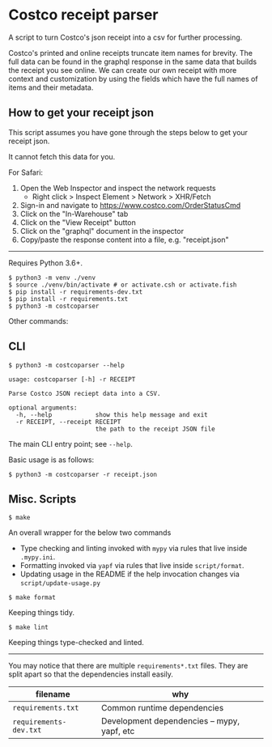 # Costco receipt parser

A script to turn Costco's json receipt into a csv for further processing.

Costco's printed and online receipts truncate item names for brevity. The full data can be found in the graphql response in the same data that builds the receipt you see online. We can create our own receipt with more context and customization by using the fields which have the full names of items and their metadata.

## How to get your receipt json

This script assumes you have gone through the steps below to get your receipt json.

It cannot fetch this data for you.

For Safari:

1. Open the Web Inspector and inspect the network requests
   - Right click > Inspect Element > Network > XHR/Fetch
2. Sign-in and navigate to https://www.costco.com/OrderStatusCmd
3. Click on the "In-Warehouse" tab
4. Click on the "View Receipt" button
5. Click on the "graphql" document in the inspector
6. Copy/paste the response content into a file, e.g. "receipt.json"

---

Requires Python 3.6+.

```shell script
$ python3 -m venv ./venv
$ source ./venv/bin/activate # or activate.csh or activate.fish
$ pip install -r requirements-dev.txt
$ pip install -r requirements.txt
$ python3 -m costcoparser
```

Other commands:

## CLI

```shell script
$ python3 -m costcoparser --help
```

<!--- START USAGE -->
```shell script
usage: costcoparser [-h] -r RECEIPT

Parse Costco JSON reciept data into a CSV.

optional arguments:
  -h, --help            show this help message and exit
  -r RECEIPT, --receipt RECEIPT
                        the path to the receipt JSON file
```
<!--- END USAGE -->

The main CLI entry point; see `--help`.

Basic usage is as follows:

```shell script
$ python3 -m costcoparser -r receipt.json
```

## Misc. Scripts

```shell script
$ make
```

An overall wrapper for the below two commands
* Type checking and linting invoked with `mypy` via rules that live inside `.mypy.ini`.
* Formatting invoked via `yapf` via rules that live inside `script/format`.
* Updating usage in the README if the help invocation changes via `script/update-usage.py`

```shell script
$ make format
```

Keeping things tidy.

```shell script
$ make lint
```

Keeping things type-checked and linted.

---

You may notice that there are multiple `requirements*.txt` files. They are split apart so that the dependencies install easily.

| filename                  | why                                          |
| ------------------------- | -------------------------------------------- |
| `requirements.txt`        | Common runtime dependencies                  |
| `requirements-dev.txt`    | Development dependencies – mypy, yapf, etc   |
